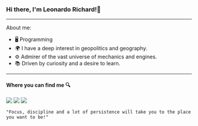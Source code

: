 ### Hi there, I'm Leonardo Richard!👋
---


About me:
- 🖥️ Programming
- 🌍 I have a deep interest in geopolitics and geography.
- ⚙️ Admirer of the vast universe of mechanics and engines.
- 📚 Driven by curiosity and a desire to learn.
---
#### Where you can find me :mag:
[<img src="https://img.shields.io/badge/linkedin-%230077B5.svg?&style=for-the-badge&logo=linkedin&logoColor=white" />](https://www.linkedin.com/in/leonardo-richard-52a864186/) 
[<img src = "https://img.shields.io/badge/instagram-%23AB2CAA.svg?&style=for-the-badge&logo=instagram&logoColor=white">](https://www.instagram.com/leorchrds/)
[<img src = "https://img.shields.io/badge/Gmail-D14836?style=for-the-badge&logo=gmail&logoColor=white">](mailto:leoonardorichard@gmail.com)


    "Focus, discipline and a lot of persistence will take you to the place you want to be!"
<!--
**leorchrds/leorchrds** is a ✨ _special_ ✨ repository because its `README.md` (this file) appears on your GitHub profile.

Here are some ideas to get you started:

- 🔭 I’m currently working on ...
- 🌱 I’m currently learning ...
- 👯 I’m looking to collaborate on ...
- 🤔 I’m looking for help with ...
- 💬 Ask me about ...
- 📫 How to reach me: ...
- 😄 Pronouns: ...
- ⚡ Fun fact: ...
-->
